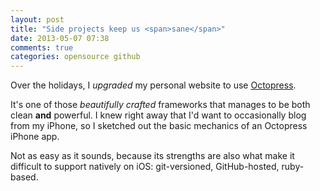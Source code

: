 ```yaml
---
layout: post
title: "Side projects keep us <span>sane</span>"
date: 2013-05-07 07:38
comments: true
categories: opensource github
---
```

Over the holidays, I *upgraded* my personal website to use [Octopress](http://octopress.org).

It's one of those *beautifully crafted* frameworks that manages to be both clean **and** powerful. I knew right away that I'd want to occasionally blog from my iPhone, so I sketched out the basic mechanics of an Octopress iPhone app.

Not as easy as it sounds, because its strengths are also what make it difficult to support natively on iOS: git-versioned, GitHub-hosted, ruby-based.